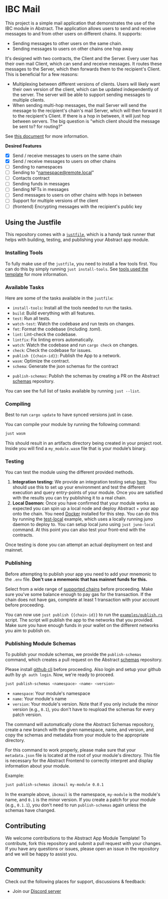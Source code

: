# IBC Mail

This project is a simple mail application that demonstrates the use of the IBC module in Abstract. The application allows users to send and receive messages to and from other users on different chains.
It supports:
- Sending messages to other users on the same chain.
- Sending messages to users on other chains one hop away

It's designed with two contracts, the Client and the Server. Every user has their own mail Client, which can send and receive messages. It routes these messages to the Server, which then forwards them to the recipient's Client. This is beneficial for a few reasons:
- Multiplexing between different versions of clients. Users will likely want their own version of the client, which can be updated independently of the server. The server will be able to support sending messages to multiple clients.
- When sending multi-hop messages, the mail Server will send the message to the recipient's chain's mail Server, which will then forward it to the recipient's Client. If there is a hop in between, it will just hop between servers. The big question is "which client should the message be sent to? for routing?"

See [this document](https://www.notion.so/abstract-money/IBC-Mail-744feaac39cb412ba8b5b4147cf8fb32?pvs=4) for more information.

**Desired Features**
- [x] Send / receive messages to users on the same chain
- [x] Send / receive messages to users on other chains
- [ ] Sending to namespaces
- [ ] Sending to "namespace@remote.local"
- [ ] Contacts contract
- [ ] Sending funds in messages
- [ ] Sending NFTs in messages
- [ ] Send messages to users on other chains with hops in between
- [ ] Support for multiple versions of the client
- [ ] (frontend) Encrypting messages with the recipient's public key

## Using the Justfile

This repository comes with a [`justfile`](https://github.com/casey/just), which is a handy task runner that helps with building, testing, and publishing your Abstract app module.

### Installing Tools

To fully make use of the `justfile`, you need to install a few tools first. You can do this by simply running `just install-tools`. See [tools used the template](https://docs.abstract.money/3_get_started/2_installation.html?#tools-used-in-the-template) for more information.

### Available Tasks

Here are some of the tasks available in the `justfile`:

- `install-tools`: Install all the tools needed to run the tasks.
- `build`: Build everything with all features.
- `test`: Run all tests.
- `watch-test`: Watch the codebase and run tests on changes.
- `fmt`: Format the codebase (including .toml).
- `lint`: Lint-check the codebase.
- `lintfix`: Fix linting errors automatically.
- `watch`: Watch the codebase and run `cargo check` on changes.
- `check`: Check the codebase for issues.
- `publish {{chain-id}}`: Publish the App to a network.
- `wasm`: Optimize the contract.
- `schema`: Generate the json schemas for the contract
<!-- - `ts-codegen`: Generate the typescript client code for the contract -->
<!-- - `ts-publish`: Publish the typescript client code to npm -->
- `publish-schemas`: Publish the schemas by creating a PR on the Abstract [schemas](https://github.com/AbstractSDK/schemas) repository.

You can see the full list of tasks available by running `just --list`.

### Compiling

Best to run `cargo update` to have synced versions just in case.

You can compile your module by running the following command:
```sh
just wasm
```
This should result in an artifacts directory being created in your project root. Inside you will find a `my_module.wasm` file that is your module’s binary.

### Testing

You can test the module using the different provided methods.

1. **Integration testing:** We provide an integration testing setup [here](./tests/integration.rs). You should use this to set up your environment and test the different execution and query entry-points of your module. Once you are satisfied with the results you can try publishing it to a real chain.
2. **Local Daemon:** Once you have confirmed that your module works as expected you can spin up a local node and deploy Abstract + your app onto the chain. You need [Docker](https://www.docker.com/) installed for this step. You can do this by running the [test-local](./examples/test-local.rs) example, which uses a locally running juno daemon to deploy to. You can setup local juno using `just juno-local` command. At this point you can also test your front-end with the contracts.

Once testing is done you can attempt an actual deployment on test and mainnet.

### Publishing

Before attempting to publish your app you need to add your mnemonic to the `.env` file. **Don't use a mnemonic that has mainnet funds for this.**

<!-- It's also assumed that you have an account and module namespace claimed with this account before publishing. You can read how to do that [here](https://docs.abstract.money/4_get_started/5_abstract_client.html). -->
Select from a wide range of [supported chains](https://orchestrator.abstract.money/chains/index.html) before proceeding. Make sure you've some balance enough to pay gas for the transaction. If the chain does not have gas, complete at least 1 transaction with your account before proceeding.

You can now use `just publish {{chain-id}}` to run the [`examples/publish.rs`](./examples/publish.rs) script. The script will publish the app to the networks that you provided. Make sure you have enough funds in your wallet on the different networks you aim to publish on.

### Publishing Module Schemas

To publish your module schemas, we provide the `publish-schemas` command, which creates a pull request on the Abstract [schemas](https://github.com/AbstractSDK/schemas) repository.

Please install [github cli](https://cli.github.com/) before proceeding. Also login and setup your github auth by `gh auth login`. Now, we're ready to proceed.

```bash
just publish-schemas <namespace> <name> <version>
```

- `namespace`: Your module's namespace
- `name`: Your module's name
- `version`: Your module's version. Note that if you only include the minor version (e.g., `0.1`), you don't have to reupload the schemas for every patch version.

The command will automatically clone the Abstract Schemas repository, create a new branch with the given namespace, name, and version, and copy the schemas and metadata from your module to the appropriate directory.

For this command to work properly, please make sure that your `metadata.json` file is located at the root of your module's directory. This file is necessary for the Abstract Frontend to correctly interpret and display information about your module.

Example:

```bash
just publish-schemas ibcmail my-module 0.0.1
```

In the example above, `ibcmail` is the namespace, `my-module` is the module's name, and `0.1` is the minor version. If you create a patch for your module (e.g., `0.1.1`), you don't need to run `publish-schemas` again unless the schemas have changed.

## Contributing

We welcome contributions to the Abstract App Module Template! To contribute, fork this repository and submit a pull request with your changes. If you have any questions or issues, please open an issue in the repository and we will be happy to assist you.

## Community
Check out the following places for support, discussions & feedback:

- Join our [Discord server](https://discord.com/invite/uch3Tq3aym)
